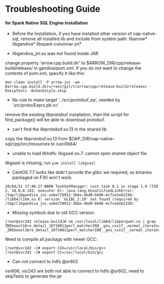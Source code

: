# Troubleshooting Guide

#### for Spark Native SQL Engine Installation

* Before the Installation, if you have installed other version of oap-native-sql, remove all installed lib and include from system path: libarrow* libgandiva* libspark-columnar-jni*

* libgandiva_jni.so was not found inside JAR

change property 'arrow.cpp.build.dir' to $ARROW_DIR/cpp/release-build/release/ in gandiva/pom.xml. If you do not want to change the contents of pom.xml, specify it like this:

```
mvn clean install -P arrow-jni -am -Darrow.cpp.build.dir=/root/git/t/arrow/cpp/release-build/release/ -DskipTests -Dcheckstyle.skip
```

* No rule to make target '../src/protobuf_ep', needed by `src/proto/Exprs.pb.cc'

remove the existing libprotobuf installation, then the script for find_package() will be able to download protobuf.

* can't find the libprotobuf.so.13 in the shared lib

copy the libprotobuf.so.13 from $OAP_DIR/oap-native-sql/cpp/src/resources to /usr/lib64/

* unable to load libhdfs: libgsasl.so.7: cannot open shared object file

libgsasl is missing, run `yum install libgsasl`

* CentOS 7.7 looks like didn't provide the glibc we required, so binaries packaged on F30 won't work.

```
20/04/21 17:46:17 WARN TaskSetManager: Lost task 0.1 in stage 1.0 (TID 2, 10.0.0.143, executor 6): java.lang.UnsatisfiedLinkError: /tmp/libgandiva_jni.sobe729912-3bbe-4bd0-bb96-4c7ce2e62336: /lib64/libm.so.6: version `GLIBC_2.29' not found (required by /tmp/libgandiva_jni.sobe729912-3bbe-4bd0-bb96-4c7ce2e62336)
```

* Missing symbols due to old GCC version.

```
[root@vsr243 release-build]# nm /usr/local/lib64/libparquet.so | grep ZN5boost16re_detail_10710012perl_matcherIN9__gnu_cxx17__normal_iteratorIPKcSsEESaINS_9sub_matchIS6_EEENS_12regex_traitsIcNS_16cpp_regex_traitsIcEEEEE14construct_initERKNS_11basic_regexIcSD_EENS_15regex_constants12_match_flagsE
_ZN5boost16re_detail_10710012perl_matcherIN9__gnu_cxx17__normal_iteratorIPKcSsEESaINS_9sub_matchIS6_EEENS_12regex_traitsIcNS_16cpp_regex_traitsIcEEEEE14construct_initERKNS_11basic_regexIcSD_EENS_15regex_constants12_match_flagsE
```

Need to compile all packags with newer GCC:

```
[root@vsr243 ~]# export CXX=/usr/local/bin/g++
[root@vsr243 ~]# export CC=/usr/local/bin/gcc
```

* Can not connect to hdfs @sr602

vsr606, vsr243 are both not able to connect to hdfs @sr602, need to skipTests to generate the jar

